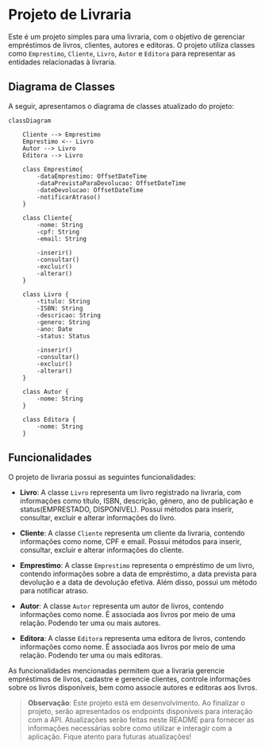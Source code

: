 # Projeto de Livraria

Este é um projeto simples para uma livraria, com o objetivo de gerenciar empréstimos de livros, clientes, autores e editoras. O projeto utiliza classes como `Emprestimo`, `Cliente`, `Livro`, `Autor` e `Editora` para representar as entidades relacionadas à livraria.

## Diagrama de Classes

A seguir, apresentamos o diagrama de classes atualizado do projeto:

```mermaid
classDiagram

    Cliente --> Emprestimo
    Emprestimo <-- Livro
    Autor --> Livro
    Editora --> Livro
    
    class Emprestimo{
        -dataEmprestimo: OffsetDateTime
        -dataPrevistaParaDevolucao: OffsetDateTime
        -dateDevolucao: OffsetDateTime
        -notificarAtraso()
    }
    
    class Cliente{
        -nome: String
        -cpf: String
        -email: String

        -inserir()
        -consultar()
        -excluir()
        -alterar()
    }

    class Livro {
        -titulo: String
        -ISBN: String
        -descricao: String
        -genero: String
        -ano: Date
        -status: Status
        
        -inserir()
        -consultar()
        -excluir()
        -alterar()
    }

    class Autor {
        -nome: String
    }

    class Editora {
        -nome: String
    }
```

## Funcionalidades

O projeto de livraria possui as seguintes funcionalidades:

- **Livro**: A classe `Livro` representa um livro registrado na livraria, com informações como título, ISBN, descrição, gênero, ano de publicação e status(EMPRESTADO, DISPONIVEL). Possui métodos para inserir, consultar, excluir e alterar informações do livro.

- **Cliente**: A classe `Cliente` representa um cliente da livraria, contendo informações como nome, CPF e email. Possui métodos para inserir, consultar, excluir e alterar informações do cliente.

- **Emprestimo**: A classe `Emprestimo` representa o empréstimo de um livro, contendo informações sobre a data de empréstimo, a data prevista para devolução e a data de devolução efetiva. Além disso, possui um método para notificar atraso.

- **Autor**: A classe `Autor` representa um autor de livros, contendo informações como nome. É associada aos livros por meio de uma relação. Podendo ter uma ou mais autores.

- **Editora**: A classe `Editora` representa uma editora de livros, contendo informações como nome. É associada aos livros por meio de uma relação. Podendo ter uma ou mais editoras.

As funcionalidades mencionadas permitem que a livraria gerencie empréstimos de livros, cadastre e gerencie clientes, controle informações sobre os livros disponíveis, bem como associe autores e editoras aos livros.

> **Observação**: Este projeto está em desenvolvimento. Ao finalizar o projeto, serão apresentados os endpoints disponíveis para interação com a API. Atualizações serão feitas neste README para fornecer as informações necessárias sobre como utilizar e interagir com a aplicação. Fique atento para futuras atualizações!


